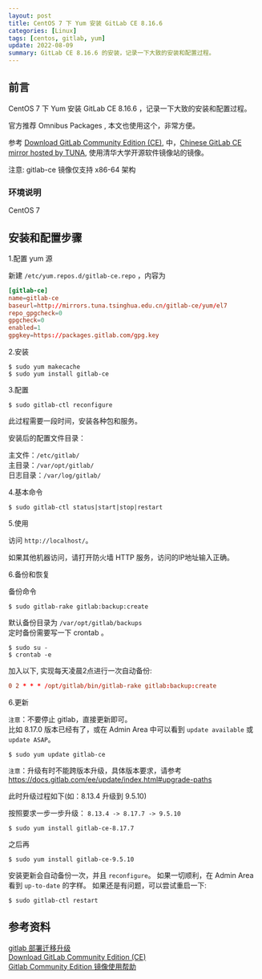 ```yaml
---
layout: post
title: CentOS 7 下 Yum 安装 GitLab CE 8.16.6
categories: [Linux]
tags: [centos, gitlab, yum]
update: 2022-08-09
summary: GitLab CE 8.16.6 的安装，记录一下大致的安装和配置过程。
---
```

## 前言
CentOS 7 下 Yum 安装 GitLab CE 8.16.6 ，记录一下大致的安装和配置过程。

官方推荐 Omnibus Packages , 本文也使用这个，非常方便。

参考 [Download GitLab Community Edition (CE)][2], 中，[Chinese GitLab CE mirror hosted by TUNA][3], 使用清华大学开源软件镜像站的镜像。

注意: gitlab-ce 镜像仅支持 x86-64 架构

### 环境说明
CentOS 7

## 安装和配置步骤
1.配置 yum 源

新建 `/etc/yum.repos.d/gitlab-ce.repo` ，内容为

```conf
[gitlab-ce]
name=gitlab-ce
baseurl=http://mirrors.tuna.tsinghua.edu.cn/gitlab-ce/yum/el7
repo_gpgcheck=0
gpgcheck=0
enabled=1
gpgkey=https://packages.gitlab.com/gpg.key
```

2.安装

```terminal
$ sudo yum makecache
$ sudo yum install gitlab-ce
```

3.配置

```terminal
$ sudo gitlab-ctl reconfigure
```

此过程需要一段时间，安装各种包和服务。

安装后的配置文件目录：

主文件：`/etc/gitlab/`  
主目录：`/var/opt/gitlab/`  
日志目录：`/var/log/gitlab/`   

4.基本命令

```terminal
$ sudo gitlab-ctl status|start|stop|restart
```

5.使用

访问 `http://localhost/`。

如果其他机器访问，请打开防火墙 HTTP 服务，访问的IP地址输入正确。

6.备份和恢复

备份命令

```terminal
$ sudo gitlab-rake gitlab:backup:create
```

默认备份目录为 `/var/opt/gitlab/backups`  
定时备份需要写一下 crontab 。

```terminal
$ sudo su -  
$ crontab -e  
```

加入以下, 实现每天凌晨2点进行一次自动备份:

```conf
0 2 * * * /opt/gitlab/bin/gitlab-rake gitlab:backup:create
```

6.更新

`注意`：不要停止 gitlab，直接更新即可。  
比如 8.17.0 版本已经有了，或在 Admin Area 中可以看到 `update available` 或 `update ASAP`。

```terminal
$ sudo yum update gitlab-ce
```

`注意`：升级有时不能跨版本升级，具体版本要求，请参考 <https://docs.gitlab.com/ee/update/index.html#upgrade-paths>

此时升级过程如下(如：8.13.4 升级到 9.5.10)

按照要求一步一步升级： `8.13.4 -> 8.17.7 -> 9.5.10`

```terminal
$ sudo yum install gitlab-ce-8.17.7
```

之后再

```terminal
$ sudo yum install gitlab-ce-9.5.10
```

安装更新会自动备份一次，并且 `reconfigure`。  如果一切顺利，在 Admin Area 看到 `up-to-date` 的字样。
如果还是有问题，可以尝试重启一下:

```terminal
$ sudo gitlab-ctl restart
```

## 参考资料
[gitlab 部署迁移升级][1]  
[Download GitLab Community Edition (CE)][2]  
[Gitlab Community Edition 镜像使用帮助][3]
 
[1]: http://runningyongboy.blog.51cto.com/8234857/1839330
[2]: https://about.gitlab.com/downloads/
[3]: https://mirror.tuna.tsinghua.edu.cn/help/gitlab-ce/
